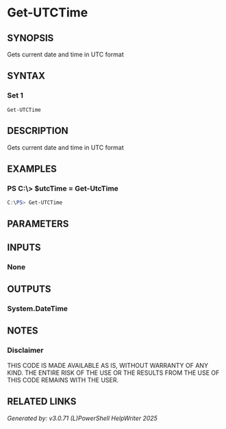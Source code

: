 ﻿# Get-UTCTime

## SYNOPSIS
Gets current date and time in UTC format

## SYNTAX

### Set 1
```
Get-UTCTime
```

## DESCRIPTION
Gets current date and time in UTC format

## EXAMPLES

### PS C:\\\> $utcTime = Get-UtcTime

```powershell
C:\PS> Get-UTCTime
```

## PARAMETERS

## INPUTS

### None


## OUTPUTS

### System.DateTime


## NOTES

### Disclaimer
THIS CODE IS MADE AVAILABLE AS IS, WITHOUT WARRANTY OF ANY KIND. THE ENTIRE RISK OF THE USE OR THE RESULTS FROM THE USE OF THIS CODE REMAINS WITH THE USER.

## RELATED LINKS


*Generated by: v3.0.71 (L)PowerShell HelpWriter 2025*
